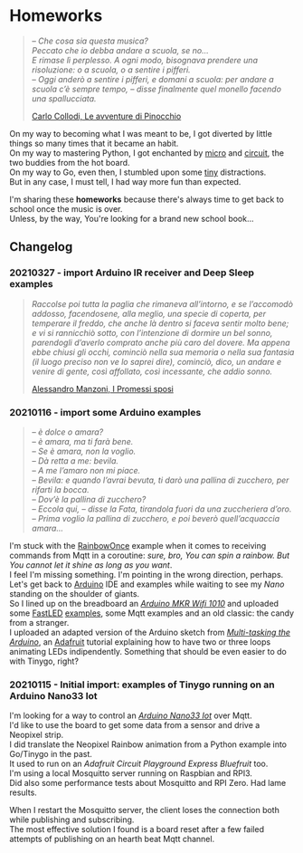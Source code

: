 # Homeworks

>*– Che cosa sia questa musica?*  
>*Peccato che io debba andare a scuola, se no...*  
>*E rimase lì perplesso. A ogni modo, bisognava prendere una risoluzione: o a scuola, o a sentire i pifferi.*  
>*– Oggi anderò a sentire i pifferi, e domani a scuola: per andare a scuola c’è sempre tempo, – disse finalmente quel monello facendo una spallucciata.*  
>
>[Carlo Collodi, Le avventure di Pinocchio](http://www.letteraturaitaliana.net/pdf/Volume_9/t217.pdf)

On my way to becoming what I was meant to be, I got diverted by little things so many times that it became an habit.  
On my way to mastering Python, I got enchanted by [micro](https://micropython.org/) and [circuit](https://circuitpython.org/), the two buddies from the hot board.  
On my way to Go, even then, I stumbled upon some [tiny](https://tinygo.org/) distractions.  
But in any case, I must tell, I had way more fun than expected.  

I'm sharing these **homeworks** because there's always time to get back to school once the music is over.  
Unless, by the way, You're looking for a brand new school book...  

## Changelog

### 20210327 - import Arduino IR receiver and Deep Sleep examples

> *Raccolse poi tutta la paglia che rimaneva all’intorno, e se l’accomodò addosso, facendosene, alla meglio, una specie di coperta, per temperare il freddo, che anche là dentro si faceva sentir molto bene; e vi si rannicchiò sotto, con l’intenzione di dormire un bel sonno, parendogli d’averlo comprato anche più caro del dovere.*
> *Ma appena ebbe chiusi gli occhi, cominciò nella sua memoria o nella sua fantasia (il luogo preciso non ve lo saprei dire), cominciò, dico, un andare e venire di gente, così affollato, così incessante, che addio sonno.*
>
> [Alessandro Manzoni, I Promessi sposi](http://www.letteraturaitaliana.net/pdf/Volume_8/t337.pdf)

### 20210116 - import some Arduino examples

>*– è dolce o amara?*  
>*– è amara, ma ti farà bene.*  
>*– Se è amara, non la voglio.*  
>*– Dà retta a me: bevila.*  
>*– A me l’amaro non mi piace.*  
>*– Bevila: e quando l’avrai bevuta, ti darò una pallina di zucchero, per rifarti la bocca.*  
>*– Dov’è la pallina di zucchero?*  
>*– Eccola qui, – disse la Fata, tirandola fuori da una zuccheriera d’oro.*  
>*– Prima voglio la pallina di zucchero, e poi beverò quell’acquaccia amara...*  

I'm stuck with the [RainbowOnce](tinygo/arduino-nano33/08-mqttSub_NeopixelStrip_RainbowOnce/) example when it comes to receiving commands from Mqtt in a coroutine: *sure, bro, You can spin a rainbow. But You cannot let it shine as long as you want*.  
I feel I'm missing something. I'm pointing in the wrong direction, perhaps.  
Let's get back to [Arduino](https://www.arduino.cc/) IDE and examples while waiting to see my *Nano* standing on the shoulder of giants.  
So I lined up on the breadboard an *[Arduino MKR Wifi 1010](/arduino/ArduinoMKRWifi1010/)* and uploaded some [FastLED](http://fastled.io/) [examples](/arduino/ArduinoMKRWifi1010/00-fastled/), some Mqtt examples and an old classic: the candy from a stranger.  
I uploaded an adapted version of the Arduino sketch from *[Multi-tasking the Arduino](https://learn.adafruit.com/multi-tasking-the-arduino-part-3/overview)*, an [Adafruit](https://www.adafruit.com/) tutorial explaining how to have two or three loops animating LEDs indipendently. Something that should be even easier to do with Tinygo, right?  

### 20210115 - Initial import: examples of Tinygo running on an Arduino Nano33 Iot

I'm looking for a way to control an *[Arduino Nano33 Iot](/tinygo/arduino-nano33/)* over Mqtt.  
I'd like to use the board to get some data from a sensor and drive a Neopixel strip.  
I did translate the Neopixel Rainbow animation from a Python example into Go/Tinygo in the past.  
It used to run on an *Adafruit Circuit Playground Express Bluefruit* too.  
I'm using a local Mosquitto server running on Raspbian and RPI3.  
Did also some performance tests about Mosquitto and RPI Zero. Had lame results.  

When I restart the Mosquitto server, the client loses the connection both while publishing and subscribing.  
The most effective solution I found is a board reset after a few failed attempts of publishing on an hearth beat Mqtt channel.  
